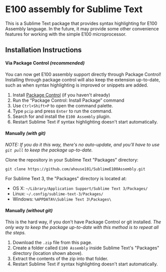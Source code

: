 # E100 assembly for Sublime Text
This is a Sublime Text package that provides syntax highlighting for E100 Assembly language. In the future, it may provide some other convenience features for working with the simple E100 microprocessor. 

## Installation Instructions
#### Via Package Control *(recommended)*
You can now get E100 assembly support directly through Package Control! Installing through package control will also keep the extension up-to-date, such as when syntax highlighting is improved or snippets are added.

1. Install [Package Control](https://sublime.wbond.net/installation) (if you haven't already)
2. Run the “Package Control: Install Package” command 
  1. Use `Ctrl+Shift+P` to open the command palette.
  2. Type `pcip` and press `Enter` to run the command.
3. Search for and install the `E100 Assembly` plugin.
4. Restart Sublime Text if syntax highlighting doesn't start automatically.

#### Manually *(with git)*
*NOTE: If you do it this way, there's no auto-update, and you'll have to use `git pull` to keep the package up-to-date.*

Clone the repository in your Sublime Text "Packages" directory:

    git clone https://github.com/ahouse101/SublimeE100Assembly.git

For Sublime Text 3, the "Packages" directory is located at:

* OS X: `~/Library/Application Support/Sublime Text 3/Packages/`
* Linux: `~/.config/sublime-text-3/Packages/`
* Windows: `%APPDATA%\Sublime Text 3\Packages\`


#### Manually *(without git)*
This is the hard way, if you don't have Package Control or git installed. *The only way to keep the package up-to-date with this method is to repeat all the steps.*

1. Download the `.zip` file from this page. 
2. Create a folder called `E100 Assembly` inside Sublime Text's "Packages" directory (location shown above).
3. Extract the contents of the zip into that folder.
4. Restart Sublime Text if syntax highlighting doesn't start automatically. 
